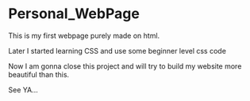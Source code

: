 # Personal_WebPage
This is my first webpage purely made on html.

Later I started learning CSS and use some beginner level css code

Now I am gonna close this project and will try to build my website more beautiful than this.

See YA...
